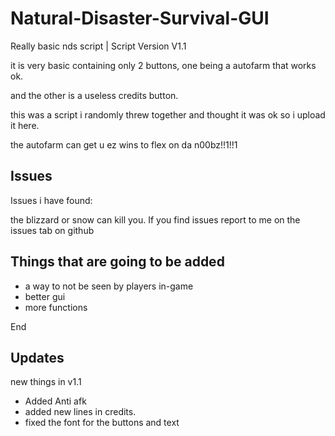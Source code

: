 # Natural-Disaster-Survival-GUI
Really basic nds script |  Script Version V1.1

it is very basic containing only 2 buttons, one being a autofarm that works ok.

and the other is a useless credits button.

this was a script i randomly threw together and thought it was ok so i upload it here.

the autofarm can get u ez wins to flex on da n00bz!!1!!1

## Issues

Issues i have found: 

the blizzard or snow can kill you. If you find issues report to me on the issues tab on github

## Things that are going to be added

* a way to not be seen by players in-game
* better gui
* more functions

End

## Updates
new things in v1.1

* Added Anti afk
* added new lines in credits.
* fixed the font for the buttons and text
